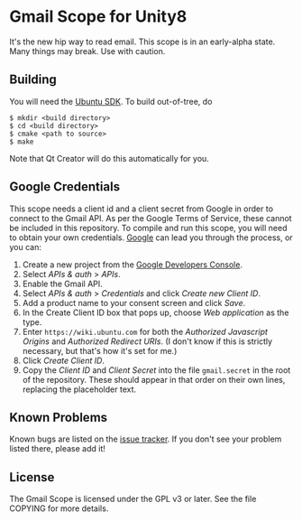Gmail Scope for Unity8
======================
It's the new hip way to read email.  This scope is in an early-alpha
state.  Many things may break.  Use with caution.

Building
--------
You will need the [Ubuntu SDK][1].  To build out-of-tree, do
```
$ mkdir <build directory>
$ cd <build directory>
$ cmake <path to source>
$ make
```
Note that Qt Creator will do this automatically for you.

Google Credentials
------------------
This scope needs a client id and a client secret from Google in order to
connect to the Gmail API.  As per the Google Terms of Service, these
cannot be included in this repository.  To compile and run this scope,
you will need to obtain your own credentials.  [Google][2] can lead you
through the process, or you can:

1. Create a new project from the [Google Developers Console][3].
2. Select *APIs & auth* > *APIs*.
3. Enable the Gmail API.
4. Select *APIs & auth* > *Credentials* and click *Create new Client ID*.
5. Add a product name to your consent screen and click *Save*.
6. In the Create Client ID box that pops up, choose *Web application* as the type.
7. Enter `https://wiki.ubuntu.com` for both the *Authorized Javascript Origins* and *Authorized Redirect URIs*.  (I don't know if this is strictly necessary, but that's how it's set for me.)
8. Click *Create Client ID*.
9. Copy the *Client ID* and *Client Secret* into the file `gmail.secret` in the root of the repository.  These should appear in that order on their own lines, replacing the placeholder text.

Known Problems
--------------
Known bugs are listed on the [issue tracker][4].  If you don't see
your problem listed there, please add it!

License
-------
The Gmail Scope is licensed under the GPL v3 or later.  See the file
COPYING for more details.


[1]: http://developer.ubuntu.com/start/ubuntu-sdk/installing-the-sdk/ "Ubuntu SDK"
[2]: https://developers.google.com/gmail/api/auth/web-server#create_a_client_id_and_client_secret
[3]: https://console.developers.google.com/
[4]: https://github.com/rschroll/gmail-scope/issues "Bug tracker"
